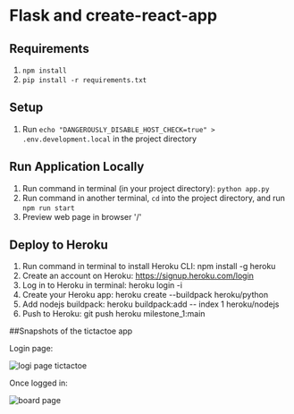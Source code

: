 # Flask and create-react-app

## Requirements
1. `npm install`
2. `pip install -r requirements.txt`

## Setup
1. Run `echo "DANGEROUSLY_DISABLE_HOST_CHECK=true" > .env.development.local` in the project directory

## Run Application Locally
1. Run command in terminal (in your project directory): `python app.py`
2. Run command in another terminal, `cd` into the project directory, and run `npm run start`
3. Preview web page in browser '/'

## Deploy to Heroku
1. Run command in terminal to install Heroku CLI: npm install -g heroku
2. Create an account on Heroku: https://signup.heroku.com/login
3. Log in to Heroku in terminal: heroku login -i
4. Create your Heroku app: heroku create --buildpack heroku/python
5. Add nodejs buildpack: heroku buildpack:add -- index 1 heroku/nodejs
6. Push to Heroku: git push heroku milestone_1:main

##Snapshots of the tictactoe app

Login page:

![logi page tictactoe](https://user-images.githubusercontent.com/68924449/186937968-11f82d84-702b-4b0c-b127-89fcfdf37762.png)

Once logged in:

![board page](https://user-images.githubusercontent.com/68924449/186938061-98621fb6-9914-42de-aa95-020a6b9f3c12.png)
